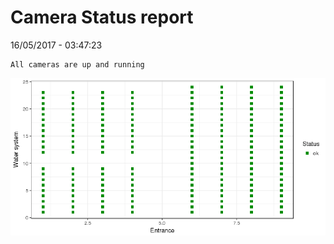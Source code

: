 Camera Status report
================
16/05/2017 - 03:47:23

    All cameras are up and running

![](camreport_files/figure-markdown_github/unnamed-chunk-2-1.png)
